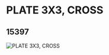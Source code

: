 # PLATE 3X3, CROSS
## 15397
![PLATE 3X3, CROSS](https://lc-www-live-s.legocdn.com/media/bricks/5/2/6050918.jpg)